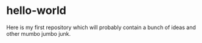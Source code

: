 # hello-world
Here is my first repository which will probably contain a bunch of ideas and other mumbo jumbo junk. 
